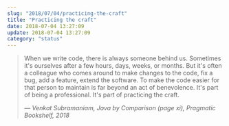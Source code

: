 ```yaml
---
slug: "2018/07/04/practicing-the-craft"
title: "Practicing the craft"
date: 2018-07-04 13:27:09
update: 2018-07-04 13:27:09
category: "status"
---
```


> When we write code, there is always someone behind us. Sometimes it's ourselves after a few hours, days, weeks, or months. But it's often a colleague who comes around to make changes to the code, fix a bug, add a feature, extend the software. To make the code easier for that person to maintain is far beyond an act of benevolence. It's part of being a professional. It's part of practicing the craft.
>
> <cite>&mdash; Venkat Subramaniam, Java by Comparison (page xi), Pragmatic Bookshelf, 2018</cite>
